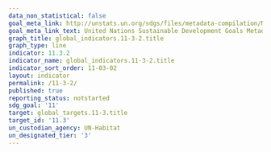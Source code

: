 ```yaml
---
data_non_statistical: false
goal_meta_link: http://unstats.un.org/sdgs/files/metadata-compilation/Metadata-Goal-11.pdf
goal_meta_link_text: United Nations Sustainable Development Goals Metadata (pdf 2066kB)
graph_title: global_indicators.11-3-2.title
graph_type: line
indicator: 11.3.2
indicator_name: global_indicators.11-3-2.title
indicator_sort_order: 11-03-02
layout: indicator
permalink: /11-3-2/
published: true
reporting_status: notstarted
sdg_goal: '11'
target: global_targets.11-3.title
target_id: '11.3'
un_custodian_agency: UN-Habitat
un_designated_tier: '3'
---
```

